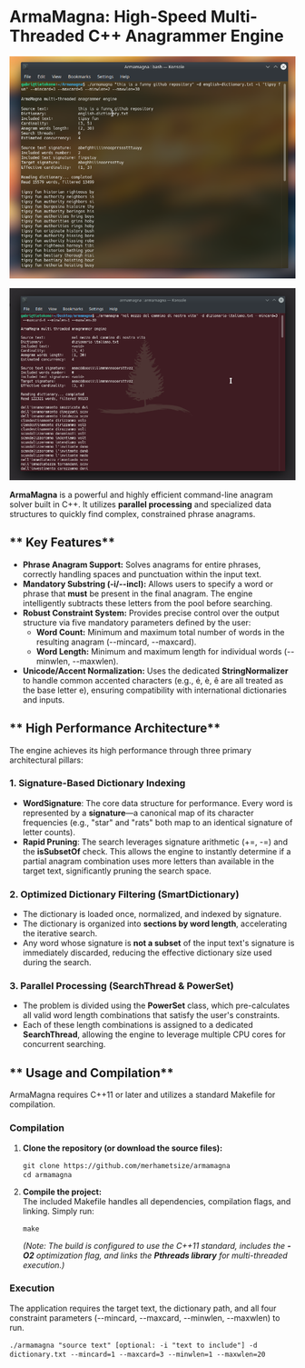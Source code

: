 
# **ArmaMagna: High-Speed Multi-Threaded C++ Anagrammer Engine**

![Screenshot](./img.png)

![Screenshot](./img2.png)

**ArmaMagna** is a powerful and highly efficient command-line anagram solver built in C++. It utilizes **parallel processing** and specialized data structures to quickly find complex, constrained phrase anagrams.

## ** Key Features**

* **Phrase Anagram Support:** Solves anagrams for entire phrases, correctly handling spaces and punctuation within the input text.  
* **Mandatory Substring (-i/--incl):** Allows users to specify a word or phrase that **must** be present in the final anagram. The engine intelligently subtracts these letters from the pool before searching.  
* **Robust Constraint System:** Provides precise control over the output structure via five mandatory parameters defined by the user:  
  * **Word Count:** Minimum and maximum total number of words in the resulting anagram (--mincard, \--maxcard).  
  * **Word Length:** Minimum and maximum length for individual words (--minwlen, \--maxwlen).  
* **Unicode/Accent Normalization:** Uses the dedicated **StringNormalizer** to handle common accented characters (e.g., é, è, ê are all treated as the base letter e), ensuring compatibility with international dictionaries and inputs.

## ** High Performance Architecture**

The engine achieves its high performance through three primary architectural pillars:

### **1\. Signature-Based Dictionary Indexing**

* **WordSignature**: The core data structure for performance. Every word is represented by a **signature**—a canonical map of its character frequencies (e.g., "star" and "rats" both map to an identical signature of letter counts).  
* **Rapid Pruning**: The search leverages signature arithmetic (+=, \-=) and the **isSubsetOf** check. This allows the engine to instantly determine if a partial anagram combination uses more letters than available in the target text, significantly pruning the search space.

### **2\. Optimized Dictionary Filtering (SmartDictionary)**

* The dictionary is loaded once, normalized, and indexed by signature.  
* The dictionary is organized into **sections by word length**, accelerating the iterative search.  
* Any word whose signature is **not a subset** of the input text's signature is immediately discarded, reducing the effective dictionary size used during the search.

### **3\. Parallel Processing (SearchThread & PowerSet)**

* The problem is divided using the **PowerSet** class, which pre-calculates all valid word length combinations that satisfy the user's constraints.  
* Each of these length combinations is assigned to a dedicated **SearchThread**, allowing the engine to leverage multiple CPU cores for concurrent searching.

## ** Usage and Compilation**

ArmaMagna requires C++11 or later and utilizes a standard Makefile for compilation.

### **Compilation**

1. **Clone the repository (or download the source files):**
   ```{bash}
   git clone https://github.com/merhametsize/armamagna
   cd armamagna
   ```

3. **Compile the project:**  
   The included Makefile handles all dependencies, compilation flags, and linking. Simply run:
   ```{bash}
   make
   ```

   *(Note: The build is configured to use the C++11 standard, includes the **\-O2** optimization flag, and links the **Pthreads library** for multi-threaded execution.)*

### **Execution**

The application requires the target text, the dictionary path, and all four constraint parameters (--mincard, \--maxcard, \--minwlen, \--maxwlen) to run.  
```{bash}# General Usage Pattern  
./armamagna "source text" [optional: -i "text to include"] -d dictionary.txt --mincard=1 --maxcard=3 --minwlen=1 --maxwlen=20 
``` 

